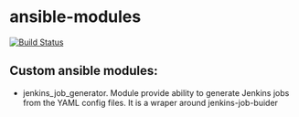 # ansible-modules
[![Build Status](http://ec2-34-207-191-78.compute-1.amazonaws.com:8080/buildStatus/icon?job=ansible-modules)](http://ec2-34-207-191-78.compute-1.amazonaws.com:8080/job/ansible-modules/)

## Custom ansible modules:
* jenkins_job_generator. Module provide ability to generate Jenkins jobs from the YAML config files. It is a wraper around jenkins-job-buider
